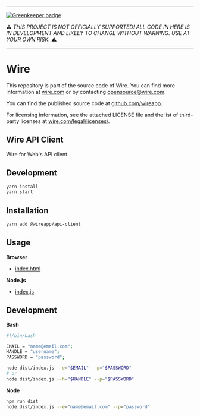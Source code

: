 -----

[![Greenkeeper badge](https://badges.greenkeeper.io/wireapp/wire-web-api-client.svg)](https://greenkeeper.io/)

:warning: *THIS PROJECT IS NOT OFFICIALLY SUPPORTED! ALL CODE IN HERE IS
IN DEVELOPMENT AND LIKELY TO CHANGE WITHOUT WARNING. USE AT YOUR OWN
RISK.* :warning:

-----

# Wire

This repository is part of the source code of Wire. You can find more information at [wire.com](https://wire.com) or by contacting opensource@wire.com.

You can find the published source code at [github.com/wireapp](https://github.com/wireapp).

For licensing information, see the attached LICENSE file and the list of third-party licenses at [wire.com/legal/licenses/](https://wire.com/legal/licenses/).

## Wire API Client

Wire for Web's API client.

## Development

```bash
yarn install
yarn start
```

## Installation

```bash
yarn add @wireapp/api-client
```

## Usage

**Browser**

- [index.html](./dist/demo.js)

**Node.js**

- [index.js](./dist/index.js)

## Development

**Bash**

```bash
#!/bin/bash

EMAIL = "name@email.com";
HANDLE = "username";
PASSWORD = "password";

node dist/index.js --e="$EMAIL" --p="$PASSWORD"
# or
node dist/index.js --h="$HANDLE" --p="$PASSWORD"
```

**Node**

```bash
npm run dist
node dist/index.js --e="name@email.com" --p="password"
```
